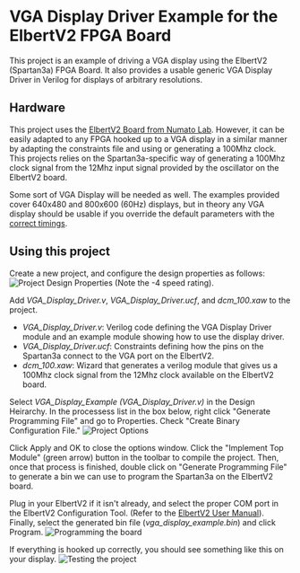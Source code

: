 # VGA Display Driver Example for the ElbertV2 FPGA Board
This project is an example of driving a VGA display using the ElbertV2 (Spartan3a) FPGA Board. It also provides a usable generic VGA Display Driver in Verilog for displays of arbitrary resolutions.

## Hardware
This project uses the [ElbertV2 Board from Numato Lab](https://numato.com/product/elbert-v2-spartan-3a-fpga-development-board). However, it can be easily adapted to any FPGA hooked up to a VGA display in a similar manner by adapting the constraints file and using or generating a 100Mhz clock. This projects relies on the Spartan3a-specific way of generating a 100Mhz clock signal from the 12Mhz input signal provided by the oscillator on the ElbertV2 board.

Some sort of VGA Display will be needed as well. The examples provided cover 640x480 and 800x600 (60Hz) displays, but in theory any VGA display should be usable if you override the default parameters with the [correct timings](https://www.epanorama.net/faq/vga2rgb/calc.html).

## Using this project
Create a new project, and configure the design properties as follows:
![Project Design Properties](https://i.imgur.com/rxClI8z.png)
(Note the -4 speed rating).

Add _VGA_Display_Driver.v_, _VGA_Display_Driver.ucf_, and _dcm_100.xaw_ to the project.

* _VGA_Display_Driver.v_: Verilog code defining the VGA Display Driver module and an example module showing how to use the display driver.
* _VGA_Display_Driver.ucf_: Constraints defining how the pins on the Spartan3a connect to the VGA port on the ElbertV2.
* _dcm_100.xaw_: Wizard that generates a verilog module that gives us a 100Mhz clock signal from the 12Mhz clock available on the ElbertV2 board.

Select _VGA_Display_Example (VGA_Display_Driver.v)_ in the Design Heirarchy. In the processess list in the box below, right click "Generate Programming File" and go to Properties. Check "Create Binary Configuration File."
![Project Options](https://i.imgur.com/QG1aHdb.png)

Click Apply and OK to close the options window. Click the "Implement Top Module" (green arrow) button in the toolbar to compile the project. Then, once that process is finished, double click on "Generate Programming File" to generate a bin we can use to program the Spartan3a on the ElbertV2 board.

Plug in your ElbertV2 if it isn't already, and select the proper COM port in the ElbertV2 Configuration Tool. (Refer to the [ElbertV2 User Manual](https://numato.com/docs/elbert-v2-spartan-3a-fpga-development-board/)). Finally, select the generated bin file (_vga_display_example.bin_) and click Program. 
![Programming the board](https://i.imgur.com/V20n1Lu.png)

If everything is hooked up correctly, you should see something like this on your display.
![Testing the project](https://i.imgur.com/8SizvzJ.jpg)
